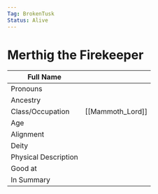 ```yaml
---
Tag: BrokenTusk
Status: Alive
---
```

# Merthig the Firekeeper

| Full Name            |                  |
| -------------------- | ---------------- |
| Pronouns             |                  |
| Ancestry             |                  |
| Class/Occupation     |  [[Mammoth_Lord]]    
| Age                  |                  |
| Alignment            |                  |
| Deity                |                  |
| Physical Description |                  |
| Good at              |                  |
| In Summary           |                  |


